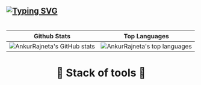 [![Typing SVG](https://readme-typing-svg.demolab.com?font=Fira+Code&pause=1000&color=1E21F7&width=435&lines=Welcome+to+my+github+profile;Thanks+for+visiting+)](https://git.io/typing-svg)
---

 <h1 align="center">
 
|   Github Stats    |   Top Languages             |
|    -----------    |   -----------------------   |
| ![AnkurRajneta's GitHub stats](https://github-readme-stats.vercel.app/api?username=AnkurRajneta&theme=algolia&show_icons=true) | ![AnkurRajneta's top languages](https://github-readme-stats.vercel.app/api/top-langs/?username=AnkurRajneta&langs_count=10&show_icons=true&title_color=FF7777&icon_color=f6c32c&text_color=9f9f9f&bg_color=151515&count_private=true&layout=compact) |

 </h1>



<h1 align="center" >

🤝 Stack of tools 🤝

</h1>
